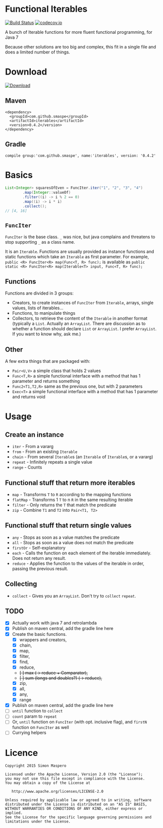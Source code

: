 # Functional Iterables

[![Build Status](https://travis-ci.org/smaspe/FunctionalIterables.svg?branch=master)](https://travis-ci.org/smaspe/FunctionalIterables) [![codecov.io](https://codecov.io/github/smaspe/FunctionalIterables/coverage.svg?branch=master)](https://codecov.io/github/smaspe/FunctionalIterables?branch=master)

A bunch of Iterable functions for more fluent functional programming, for Java 7

Because other solutions are too big and complex, this fit in a single file and does a limited number of things.

# Download

[![Download](https://api.bintray.com/packages/smaspe/Default/FunctionalIterables/images/download.svg) ](https://bintray.com/smaspe/Default/FunctionalIterables/_latestVersion)

## Maven

    <dependency>
      <groupId>com.github.smaspe</groupId>
      <artifactId>iterables</artifactId>
      <version>0.4.2</version>
    </dependency>

## Gradle

    compile group:'com.github.smaspe', name:'iterables', version: '0.4.2'

# Basics

```java
List<Integer> squaresOfEven = FuncIter.iter("1", "2", "3", "4")
        .map(Integer::valueOf)
        .filter((i) -> i % 2 == 0)
        .map((i) -> i * i)
        .collect();
// [4, 16]
```

## `FuncIter`
`FuncIter` is the base class. `_` was nice, but java complains and threatens to stop supporting `_` as a class name.

It is an `Iterable`. Functions are usually provided as instance functions and static functions which take an `Iterable` as first parameter. For example, `public <R> FuncIter<R> map(Func<T, R> func);` is available as `public static <R> FuncIter<R> map(Iterable<T> input, Func<T, R> func);`

## Functions
Functions are divided in 3 groups:
- Creators, to create instances of `FuncIter` from `Iterable`, arrays, single values, lists of iterables...
- Functions, to manipulate things
- Collectors, to retrieve the content of the `Iterable` in another format (typically a `List`. Actually an `ArrayList`. There are discussion as to whether a function should declare `List` or `ArrayList`. I prefer `ArrayList`. If you want to know why, ask me.)

## Other
A few extra things that are packaged with:
- `Pair<U,V>` a simple class that holds 2 values
- `Func<T,R>` a simple functional interface with a method that has 1 parameter and returns something
- `Func2<T1,T2,R>` same as the previous one, but with 2 parameters
- `Exec<T>` a simple functional interface with a method that has 1 parameter and returns void

# Usage

## Create an instance
- `iter` - From a vararg
- `from` - From an existing `Iterable`
- `chain` - From several `Iterable`s (an `Iterable` of `Iterable`s, or a vararg)
- `repeat` - Infinitely repeats a single value
- `range` - Counts

## Functional stuff that return more iterables
- `map` - Transforms `T` to `R` according to the mapping functions
- `flatMap` - Transforms 1 `T` to n `R` in the same resulting iterable
- `filter` - Only returns the `T` that match the predicate
- `zip` - Combine `T1` and `T2` into `Pair<T1, T2>`

## Functional stuff that return single values
- `any` - Stops as soon as a value matches the predicate
- `all` - Stops as soon as a value does not match the predicate
- `firstOr` - Self-explanatory
- `each` - Calls the function on each element of the iterable immediately. Does not return any result.
- `reduce` - Applies the function to the values of the iterable in order, passing the previous result.

## Collecting
- `collect` - Gives you an `ArrayList`. Don't try to `collect` `repeat`.

## TODO
- [x] Actually work with java 7 and retrolambda
- [x] Publish on maven central, add the gradle line here
- [x] Create the basic functions.
    - [x] wrappers and creators,
    - [x] chain,
    - [x] map,
    - [x] filter,
    - [x] find,
    - [x] reduce,
    - ~~[ ] max (-> reduce + Comparator),~~
    - ~~[ ] sum (longs and doubles?) (-> reduce),~~
    - [x] zip,
    - [x] all,
    - [x] any,
    - [x] range
- [x] Publish on maven central, add the gradle line here
- [ ] `until` function to `collect`
- [ ] `count` param to `repeat`
- [ ] Or, `until` function on `FuncIter` (with opt. inclusive flag), and `firstN` function on `FuncIter` as well
- [ ] Currying helpers

# Licence

    Copyright 2015 Simon Maspero
    
    Licensed under the Apache License, Version 2.0 (the "License");
    you may not use this file except in compliance with the License.
    You may obtain a copy of the License at
    
       http://www.apache.org/licenses/LICENSE-2.0
    
    Unless required by applicable law or agreed to in writing, software
    distributed under the License is distributed on an "AS IS" BASIS,
    WITHOUT WARRANTIES OR CONDITIONS OF ANY KIND, either express or implied.
    See the License for the specific language governing permissions and
    limitations under the License.
